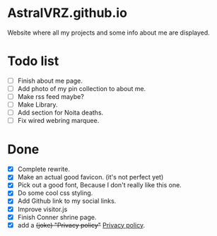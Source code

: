 # AstralVRZ.github.io

Website where all my projects and some info about me are displayed.

# Todo list
- [ ] Finish about me page.
- [ ] Add photo of my pin collection to about me.
- [ ] Make rss feed maybe?
- [ ] Make Library.
- [ ] Add section for Noita deaths.
- [ ] Fix wired webring marquee.

# Done
- [x] Complete rewrite.
- [x] Make an actual good favicon. (it's not perfect yet)
- [x] Pick out a good font, Because I don't really like this one.
- [x] Do some cool css styling.
- [x] Add Github link to my social links.
- [x] Improve visitor.js
- [x] Finish Conner shrine page.
- [x] add a ~~(joke) "Privacy policy"~~ [Privacy policy](https://astralvrz.github.io/Privacy/).